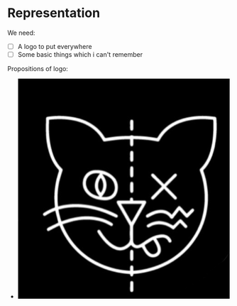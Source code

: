 # Representation

We need:

-[ ] A logo to put everywhere
-[ ] Some basic things which i can't remember

Propositions of logo:

- ![Schreodicat](schreodicat.png)